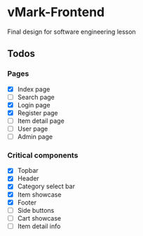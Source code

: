 # vMark-Frontend

Final design for software engineering lesson

## Todos

### Pages

- [x] Index page
- [ ] Search page
- [x] Login page
- [x] Register page
- [ ] Item detail page
- [ ] User page
- [ ] Admin page

### Critical components

- [x] Topbar
- [x] Header
- [x] Category select bar
- [x] Item showcase
- [x] Footer
- [ ] Side buttons
- [ ] Cart showcase
- [ ] Item detail info

